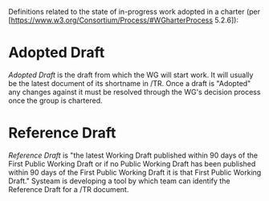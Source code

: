 Definitions related to the state of in-progress work adopted in a charter (per [https://www.w3.org/Consortium/Process/#WGharterProcess 5.2.6]):

Adopted Draft
=================

*Adopted Draft* is the draft from which the WG will start work. It will usually be the latest document of its shortname in /TR. Once a draft is "Adopted" any changes against it must be resolved through the WG's decision process once the group is chartered.

Reference Draft
=================

*Reference Draft* is "the latest Working Draft published within 90 days of the First Public Working Draft or if no Public Working Draft has been published within 90 days of the First Public Working Draft it is that First Public Working Draft." Systeam is developing a tool by which team can identify the Reference Draft for a /TR document.

